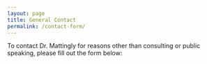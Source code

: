 ```yaml
---
layout: page
title: General Contact
permalink: /contact-form/
---
```

To contact Dr. Mattingly for reasons other than consulting or public speaking, please fill out the form below:

<div id="formkeep-embed" data-formkeep-url="https://formkeep.com/p/17171553d6899ef025a8d00d6fd9d995?embedded=1"></div>

<script type="text/javascript" src="https://pym.nprapps.org/pym.v1.min.js"></script>
<script type="text/javascript" src="https://formkeep-production-herokuapp-com.global.ssl.fastly.net/formkeep-embed.js"></script>

<!-- Get notified when the form is submitted, add your own code below: -->
<script>
const formkeepEmbed = document.querySelector('#formkeep-embed')

formkeepEmbed.addEventListener('formkeep-embed:submitting', _event => {
  console.log('Submitting form...')
})

formkeepEmbed.addEventListener('formkeep-embed:submitted', _event => {
  console.log('Submitted form...')
})
</script>
